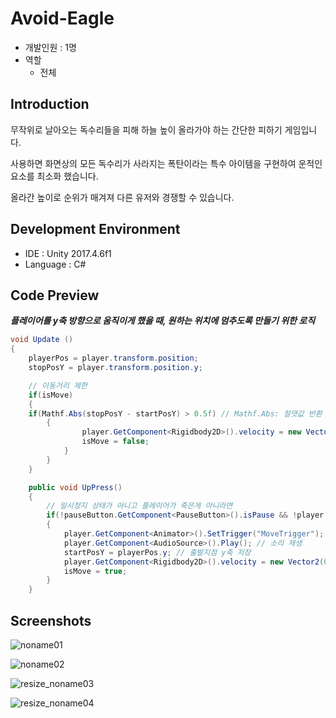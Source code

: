 # Avoid-Eagle
- 개발인원 : 1명
- 역할
  - 전체
  
## Introduction
무작위로 날아오는 독수리들을 피해 하늘 높이 올라가야 하는 간단한 피하기 게임입니다. 

사용하면 화면상의 모든 독수리가 사라지는 폭탄이라는 특수 아이템을 구현하여 운적인 요소를 최소화 했습니다. 

올라간 높이로 순위가 매겨져 다른 유저와 경쟁할 수 있습니다.

## Development Environment
- IDE : Unity 2017.4.6f1
- Language : C#

## Code Preview
***플레이어를 y축 방향으로 움직이게 했을 때, 원하는 위치에 멈추도록 만들기 위한 로직***
```C#
void Update () 
{
    playerPos = player.transform.position;
    stopPosY = player.transform.position.y;	

    // 이동거리 제한
    if(isMove)
    {
    if(Mathf.Abs(stopPosY - startPosY) > 0.5f) // Mathf.Abs: 절댓값 반환
		{
				player.GetComponent<Rigidbody2D>().velocity = new Vector2(0, 0); // 정지	
				isMove = false;
			}
		}						
	}

	public void UpPress()
	{
		// 일시정지 상태가 아니고 플레이어가 죽은게 아니라면
		if(!pauseButton.GetComponent<PauseButton>().isPause && !player.GetComponent<PlayerController>().isDead)
		{			
			player.GetComponent<Animator>().SetTrigger("MoveTrigger"); // 애니메이션 재생	
			player.GetComponent<AudioSource>().Play(); // 소리 재생
			startPosY = playerPos.y; // 출발지점 y축 저장
			player.GetComponent<Rigidbody2D>().velocity = new Vector2(0, 10); // y축 방향으로 속도 증가		
			isMove = true;	
		}			
	}
```

## Screenshots
![noname01](https://user-images.githubusercontent.com/45503931/56436872-581a6300-6318-11e9-93fe-dc5faa74b1ff.png)

![noname02](https://user-images.githubusercontent.com/45503931/56436873-581a6300-6318-11e9-9cf7-38b635601f86.png)

![resize_noname03](https://user-images.githubusercontent.com/45503931/56436868-5781cc80-6318-11e9-9f4a-8b4b65c6c3ac.png)

![resize_noname04](https://user-images.githubusercontent.com/45503931/56436870-581a6300-6318-11e9-89f8-1d0591f501f2.png)
